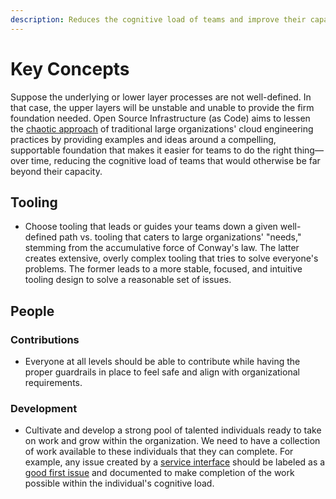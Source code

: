 ```yaml
---
description: Reduces the cognitive load of teams and improve their capacity.
---
```


# Key Concepts

Suppose the underlying or lower layer processes are not well-defined. In that case, the upper layers will be unstable and unable to provide the firm foundation needed. Open Source Infrastructure (as Code) aims to lessen the [chaotic approach](https://youtu.be/j5M16qooAvo?t=87) of traditional large organizations' cloud engineering practices by providing examples and ideas around a compelling, supportable foundation that makes it easier for teams to do the right thing—over time, reducing the cognitive load of teams that would otherwise be far beyond their capacity.

## Tooling

* Choose tooling that leads or guides your teams down a given well-defined path vs. tooling that caters to large organizations' "needs," stemming from the accumulative force of Conway's law. The latter creates extensive, overly complex tooling that tries to solve everyone's problems. The former leads to a more stable, focused, and intuitive tooling design to solve a reasonable set of issues.

## People

### Contributions

* Everyone at all levels should be able to contribute while having the proper guardrails in place to feel safe and align with organizational requirements.

### Development

* Cultivate and develop a strong pool of talented individuals ready to take on work and grow within the organization. We need to have a collection of work available to these individuals that they can complete. For example, any issue created by a [service interface](https://github.com/osinfra-io/github-organization-management#service-interfaces) should be labeled as a [good first issue](https://github.com/orgs/osinfra-io/projects/1) and documented to make completion of the work possible within the individual's cognitive load.
